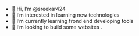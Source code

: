 - 👋 Hi, I’m @sreekar424
- 👀 I’m interested in learning new technologies 
- 🌱 I’m currently learning frond end developing tools 
- 💞️ I’m looking to build some websites .
  

<!---
sreekar424/sreekar424 is a ✨ special ✨ repository because its `README.md` (this file) appears on your GitHub profile.
You can click the Preview link to take a look at your changes.
--->
